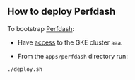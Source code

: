 ## How to deploy Perfdash

To bootstrap [Perfdash](https://github.com/kubernetes/perf-tests/tree/master/perfdash):

- Have [access](https://github.com/kubernetes/k8s.io/blob/main/running-in-community-clusters.md) to the GKE cluster `aaa`.

- From the `apps/perfdash` directory run:
```console
./deploy.sh
```
